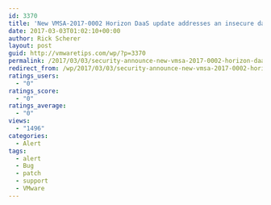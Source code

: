 ```yaml
---
id: 3370
title: 'New VMSA-2017-0002 Horizon DaaS update addresses an insecure data validation issue'
date: 2017-03-03T01:02:10+00:00
author: Rick Scherer
layout: post
guid: http://vmwaretips.com/wp/?p=3370
permalink: /2017/03/03/security-announce-new-vmsa-2017-0002-horizon-daas-update-addresses-an-insecure-data-validation-issue/
redirect_from: /wp/2017/03/03/security-announce-new-vmsa-2017-0002-horizon-daas-update-addresses-an-insecure-data-validation-issue/
ratings_users:
  - "0"
ratings_score:
  - "0"
ratings_average:
  - "0"
views:
  - "1496"
categories:
  - Alert
tags:
  - alert
  - Bug
  - patch
  - support
  - VMware
---
```


